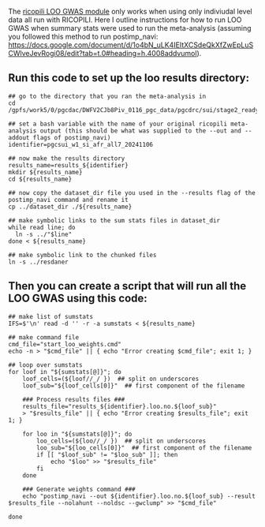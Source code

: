 The [ricopili LOO GWAS module](https://docs.google.com/document/d/10UKUfX4wT9rP5zswH5SDR2Y1O2-wJVUw9mn4tSdaS-I/edit?tab=t.0) only works when using only indiviudal level data all run with RICOPILI. Here I outline instructions for how to run LOO GWAS when summary stats were used to run the meta-analysis (assuming you followed this method to run postimp_navi: https://docs.google.com/document/d/1o4bN_uLK4IEItXCSdeQkXfZwEpLuSCWlveJevRogi08/edit?tab=t.0#heading=h.4008addvumol).

## Run this code to set up the loo results directory:

```
## go to the directory that you ran the meta-analysis in
cd /gpfs/work5/0/pgcdac/DWFV2CJb8Piv_0116_pgc_data/pgcdrc/sui/stage2_ready/wave1/si/afr/all

## set a bash variable with the name of your original ricopili meta-analysis output (this should be what was supplied to the --out and --addout flags of postimp_navi)
identifier=pgcsui_w1_si_afr_all7_20241106

## now make the results directory
results_name=results_${identifier}
mkdir ${results_name}
cd ${results_name}

## now copy the dataset_dir file you used in the --results flag of the postimp_navi command and rename it
cp ../dataset_dir ./${results_name}

## make symbolic links to the sum stats files in dataset_dir
while read line; do
  ln -s ../"$line"
done < ${results_name}

## make symbolic link to the chunked files
ln -s ../resdaner
```

## Then you can create a script that will run all the LOO GWAS using this code: 

```
## make list of sumstats
IFS=$'\n' read -d '' -r -a sumstats < ${results_name}

## make command file
cmd_file="start_loo_weights.cmd"
echo -n > "$cmd_file" || { echo "Error creating $cmd_file"; exit 1; }

## loop over sumstats
for loof in "${sumstats[@]}"; do
    loof_cells=(${loof//_/ })  ## split on underscores
    loof_sub="${loof_cells[0]}"  ## first component of the filename

    ### Process results files ###
    results_file="results_${identifier}.loo.no.${loof_sub}"
    > "$results_file" || { echo "Error creating $results_file"; exit 1; }

    for loo in "${sumstats[@]}"; do
        loo_cells=(${loo//_/ })  ## split on underscores
        loo_sub="${loo_cells[0]}"  ## first component of the filename
        if [[ "$loof_sub" != "$loo_sub" ]]; then
            echo "$loo" >> "$results_file"
        fi
    done

    ### Generate weights command ###
    echo "postimp_navi --out ${identifier}.loo.no.${loof_sub} --result $results_file --nolahunt --noldsc --gwclump" >> "$cmd_file"

done

```
